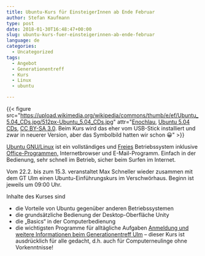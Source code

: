 ```yaml
---
title: Ubuntu-Kurs für EinsteigerInnen ab Ende Februar
author: Stefan Kaufmann
type: post
date: 2018-01-30T16:48:47+00:00
slug: ubuntu-kurs-fuer-einsteigerinnen-ab-ende-februar
language: de
categories:
  - Uncategorized
tags:
  - Angebot
  - Generationentreff
  - Kurs
  - Linux
  - ubuntu

---
```

{{< figure src="https://upload.wikimedia.org/wikipedia/commons/thumb/e/ef/Ubuntu_5.04_CDs.jpg/512px-Ubuntu_5.04_CDs.jpg" attr="[Enochlau](https://commons.wikimedia.org/wiki/User:Enochlau), [Ubuntu 5.04 CDs](https://commons.wikimedia.org/wiki/File:Ubuntu_5.04_CDs.jpg), [CC BY-SA 3.0](https://creativecommons.org/licenses/by-sa/3.0/legalcode). Beim Kurs wird das eher vom USB-Stick installiert und zwar in neuerer Version, aber das Symbolbild hatten wir schon 😀" >}}

[Ubuntu GNU/Linux][4] ist ein vollständiges und [Freies][5] Betriebssystem inklusive [Office-Programmen,][6] Internetbrowser und E-Mail-Programm. Einfach in der Bedienung, sehr schnell im Betrieb, sicher beim Surfen im Internet.

Vom 22.2. bis zum 15.3. veranstaltet Max Schneller wieder zusammen mit dem GT Ulm einen Ubuntu-Einführungskurs im Verschwörhaus. Beginn ist jeweils um 09:00 Uhr.

Inhalte des Kurses sind

  * die Vorteile von Ubuntu gegenüber anderen Betriebssystemen
  * die grundsätzliche Bedienung der Desktop-Oberfläche Unity
  * die „Basics“ in der Computerbedienung
  * die wichtigsten Programme für alltägliche Aufgaben 
    [Anmeldung und weitere Informationen beim Generationentreff Ulm][7] – dieser Kurs ist ausdrücklich für alle gedacht, d.h. auch für Computerneulinge ohne Vorkenntnisse!</li> </ul>

 [4]: https://de.wikipedia.org/wiki/Ubuntu
 [5]: https://de.wikipedia.org/wiki/Freie_Software
 [6]: https://de.libreoffice.org/
 [7]: http://www.gt-ulm.de/computertraining/
